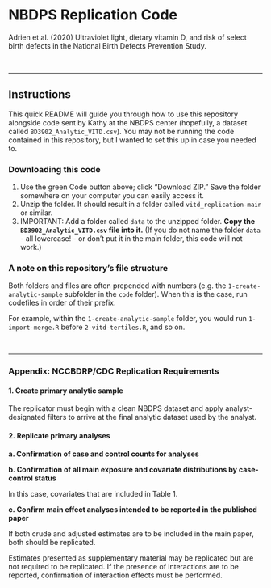 
# NBDPS Replication Code

Adrien et al. (2020) Ultraviolet light, dietary vitamin D, and risk of
select birth defects in the National Birth Defects Prevention Study.

<br>

-----

## Instructions

This quick README will guide you through how to use this repository
alongside code sent by Kathy at the NBDPS center (hopefully, a dataset
called `BD3902_Analytic_VITD.csv`). You may not be running the code
contained in this repository, but I wanted to set this up in case you
needed to.

### Downloading this code

1.  Use the green Code button above; click “Download ZIP.” Save the
    folder somewhere on your computer you can easily access it.
2.  Unzip the folder. It should result in a folder called
    `vitd_replication-main` or similar.
3.  IMPORTANT: Add a folder called `data` to the unzipped folder. **Copy
    the `BD3902_Analytic_VITD.csv` file into it.** (If you do not name
    the folder `data` - all lowercase\! - or don’t put it in the main
    folder, this code will not work.)

### A note on this repository’s file structure

Both folders and files are often prepended with numbers (e.g. the
`1-create-analytic-sample` subfolder in the `code` folder). When this is
the case, run codefiles in order of their prefix.

For example, within the `1-create-analytic-sample` folder, you would run
`1-import-merge.R` before `2-vitd-tertiles.R`, and so on.

<br>

-----

### Appendix: NCCBDRP/CDC Replication Requirements

#### 1\. Create primary analytic sample

The replicator must begin with a clean NBDPS dataset and apply
analyst-designated filters to arrive at the final analytic dataset used
by the analyst.

#### 2\. Replicate primary analyses

**a. Confirmation of case and control counts for analyses**

**b. Confirmation of all main exposure and covariate distributions by
case-control status**

In this case, covariates that are included in Table 1.

**c. Confirm main effect analyses intended to be reported in the
published paper**

If both crude and adjusted estimates are to be included in the main
paper, both should be replicated.

Estimates presented as supplementary material may be replicated but are
not required to be replicated. If the presence of interactions are to be
reported, confirmation of interaction effects must be performed.

<br>
